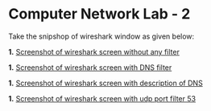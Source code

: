 # Computer Network Lab - 2

Take the snipshop of wireshark window as given below:

**1.** [Screenshot of wireshark screen without any filter](1.png)

**1.** [Screenshot of wireshark screen with DNS filter](2.png)

**1.** [Screenshot of wireshark screen with description of DNS](3.png)

**1.** [Screenshot of wireshark screen with udp port filter  53](3.png)
